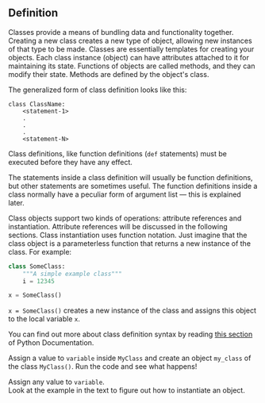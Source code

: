 ## Definition

Classes provide a means of bundling data and functionality together. Creating a new 
class creates a new type of object, allowing new instances of that type to be made.
Classes are essentially templates for creating your objects.
Each class instance (object) can have attributes attached to it for maintaining its state.
Functions of objects are called methods, and they can modify their state. Methods are 
defined by the object's class.

The generalized form of class definition looks like this:

```
class ClassName:
    <statement-1>
    .
    .
    .
    <statement-N>
```
Class definitions, like function definitions (`def` statements) must be executed before 
they have any effect.

The statements inside a class definition will usually be function definitions, 
but other statements are sometimes useful. The function definitions inside a 
class normally have a peculiar form of argument list — this is explained later.

Class objects support two kinds of operations: attribute references and instantiation.
Attribute references will be discussed in the following sections. Class instantiation uses 
function notation. Just imagine that the class object is a parameterless function that 
returns a new instance of the class. For example:

```python
class SomeClass:
    """A simple example class"""
    i = 12345

x = SomeClass()
```

`x = SomeClass()` creates a new instance of the class and assigns this object to the local 
variable `x`.

You can find out more about class definition syntax by reading <a href="https://docs.python.org/3/tutorial/classes.html#class-definition-syntax">this section</a>
of Python Documentation.

Assign a value to  `variable` inside `MyClass` and create an object `my_class` of the class `MyClass()`. 
Run the code and see what happens!

<div class='hint'>Assign any value to <code>variable</code>.</div>

<div class='hint'>Look at the example in the text to figure out how to instantiate an object.</div>


